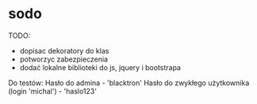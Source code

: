 # sodo

TODO:
- dopisac dekoratory do klas
- potworzyc zabezpieczenia
- dodać lokalne biblioteki do js, jquery i bootstrapa


Do testów:
Hasło do admina - 'blacktron'
Hasło do zwykłego użytkownika (login 'michal') - 'haslo123'
